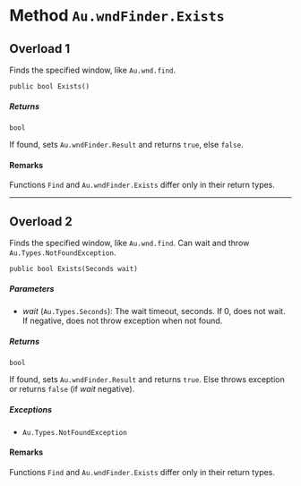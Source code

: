 # Method `Au.wndFinder.Exists`

## Overload 1

Finds the specified window, like `Au.wnd.find`.

```
public bool Exists()
```

##### Returns

`bool`

If found, sets `Au.wndFinder.Result` and returns `true`, else `false`.

#### Remarks

Functions `Find` and `Au.wndFinder.Exists` differ only in their return types.

* * *

## Overload 2

Finds the specified window, like `Au.wnd.find`. Can wait and throw `Au.Types.NotFoundException`.

```
public bool Exists(Seconds wait)
```

##### Parameters

- *wait*  (`Au.Types.Seconds`):
    The wait timeout, seconds. If 0, does not wait. If negative, does not throw exception when not found.

##### Returns

`bool`

If found, sets `Au.wndFinder.Result` and returns `true`. Else throws exception or returns `false` (if *wait* negative).

##### Exceptions

- `Au.Types.NotFoundException`

#### Remarks

Functions `Find` and `Au.wndFinder.Exists` differ only in their return types.